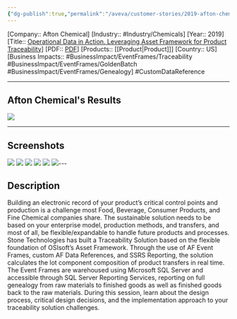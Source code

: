 ```yaml
---
{"dg-publish":true,"permalink":"/aveva/customer-stories/2019-afton-chemical-operational-data-in-action-leveraging-asset-framework-for-product-traceability/"}
---
```


[Company:: Afton Chemical]
[Industry:: #Industry/Chemicals]
[Year:: 2019]
[Title:: [Operational Data in Action. Leveraging Asset Framework for Product Traceability](https://resources.osisoft.com/presentations/operational-data-in-action--leveraging-asset-framework-for-product-traceability--stonetekx/)]
[PDF:: [PDF](https://cdn.osisoft.com/osi/presentations/2019-uc-san-francisco/US19NA-D2FB02-StoneTechnologies-Gallant-Operational-Data-in-Action-Leveraging-Asset-Framework.pdf)]
[Products:: [[Product\|Product]]]
[Country:: US]
[Business Impacts:: #BusinessImpact/EventFrames/Traceability #BusinessImpact/EventFrames/GoldenBatch   #BusinessImpact/EventFrames/Genealogy]
#CustomDataReference 

---
## Afton Chemical's Results
![](https://i.imgur.com/yJM83Sh.png)

---
## Screenshots
![](https://i.imgur.com/engHFmN.png)
![](https://i.imgur.com/FSHITNX.png)
![](https://i.imgur.com/xbGibzw.png)
![](https://i.imgur.com/CWs6sgY.png)
![](https://i.imgur.com/e20si0T.png)
![](https://i.imgur.com/CYokWCR.png)---
## Description
Building an electronic record of your product’s critical control points and production is a challenge most Food, Beverage, Consumer Products, and Fine Chemical companies share. The sustainable solution needs to be based on your enterprise model, production methods, and transfers, and most of all, be flexible/expandable to handle future products and processes. Stone Technologies has built a Traceability Solution based on the flexible foundation of OSIsoft’s Asset Framework. Through the use of AF Event Frames, custom AF Data References, and SSRS Reporting, the solution calculates the lot component composition of product transfers in real time. The Event Frames are warehoused using Microsoft SQL Server and accessible through SQL Server Reporting Services, reporting on full genealogy from raw materials to finished goods as well as finished goods back to the raw materials. During this session, learn about the design process, critical design decisions, and the implementation approach to your traceability solution challenges.